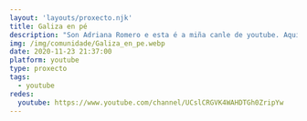 ```yaml
---
layout: 'layouts/proxecto.njk'
title: Galiza en pé
description: "Son Adriana Romero e esta é a miña canle de youtube. Aquí podedes ver moitos vídeos falando de diferentes temas: veganismo, antifascismo, galeguismo, etc.\n\nPodedes seguirme nas minhas redes sociais:\n\nlinktree: https://linktr.ee/galizaenpe \n\no meu blogue: https://en-pe7.webnode.es/ \n\nredes sociais:\ninstagram: https://www.instagram.com/galizaempe/\ntwitter: https://twitter.com/galizaenpe\ntiktok: https://www.tiktok.com/@galizaenpe?lang=es \ntwitch: https://www.twitch.tv/galizaenp "
img: /img/comunidade/Galiza_en_pe.webp
date: 2020-11-23 21:37:00
platform: youtube
type: proxecto
tags:
  - youtube
redes:
  youtube: https://www.youtube.com/channel/UCslCRGVK4WAHDTGh0ZripYw
---
```

